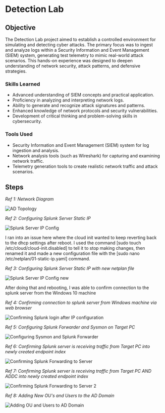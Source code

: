 # Detection Lab

## Objective

The Detection Lab project aimed to establish a controlled environment for simulating and detecting cyber attacks. The primary focus was to ingest and analyze logs within a Security Information and Event Management (SIEM) system, generating test telemetry to mimic real-world attack scenarios. This hands-on experience was designed to deepen understanding of network security, attack patterns, and defensive strategies.

### Skills Learned

- Advanced understanding of SIEM concepts and practical application.
- Proficiency in analyzing and interpreting network logs.
- Ability to generate and recognize attack signatures and patterns.
- Enhanced knowledge of network protocols and security vulnerabilities.
- Development of critical thinking and problem-solving skills in cybersecurity.

### Tools Used

- Security Information and Event Management (SIEM) system for log ingestion and analysis.
- Network analysis tools (such as Wireshark) for capturing and examining network traffic.
- Telemetry generation tools to create realistic network traffic and attack scenarios.

## Steps

*Ref 1: Network Diagram*

![AD Topology](https://github.com/user-attachments/assets/61fc064b-2f71-48b6-b2d1-2c3b29548361)

*Ref 2: Configuring Splunk Server Static IP*

![Splunk Server IP Config](https://github.com/user-attachments/assets/86f24108-125f-4d2e-a9b0-c32fa5e3db22)

I ran into an issue here where the cloud init wanted to keep reverting back to the dhcp settings after reboot.  I used the command [sudo touch /etc/cloud/cloud-init.disabled] to tell it to stop making changes, then renamed it and made a new configuration file with the [sudo nano /etc/netplan/01-static-ip.yaml] command. 

*Ref 3: Configuring Splunk Server Static IP with new netplan file*

![Splunk Server IP Config new](https://github.com/user-attachments/assets/c8055cca-4a64-46c5-80d3-b9ea023d2aa8)

After doing that and rebooting, I was able to confirm connection to the splunk server from the Windows 10 machine

*Ref 4: Confirming connection to splunk server from Windows machine via web browser*

![Confirming Splunk login after IP configuration](https://github.com/user-attachments/assets/7cf43502-0e5e-437a-8339-52055855425e)

*Ref 5: Configuring Splunk Forwarder and Sysmon on Target PC*

![Configuring Sysmon and Splunk Forwarder](https://github.com/user-attachments/assets/5b9ac211-524b-45b7-a91a-ac8e2bc2421b)

*Ref 6: Confirming Splunk server is receiving traffic from Target PC into newly created endpoint index*

![Confirming Splunk Forwarding to Server](https://github.com/user-attachments/assets/30b16b20-9f62-408d-8a08-9f8986aab8cf)

*Ref 7: Confirming Splunk server is receiving traffic from Target PC AND ADDC into newly created endpoint index*

![Confirming Splunk Forwarding to Server 2](https://github.com/user-attachments/assets/2e83d15c-f745-468e-9821-a841c7807f17)

*Ref 8: Adding New OU's and Users to the AD Domain*

![Adding OU and Users to AD Domain](https://github.com/user-attachments/assets/97f579d6-9317-44c1-9ca8-7fea3c31e421)
